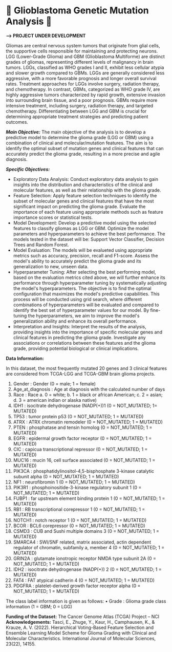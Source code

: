 # :brain: Glioblastoma Genetic Mutation Analysis :dna:


**--> PROJECT UNDER DEVELOPMENT**

Gliomas are central nervous system tumors that originate from glial cells, the supportive cells responsible for maintaining and protecting neurons. LGG (Lower-Grade Glioma) and GBM (Glioblastoma Multiforme) are distinct grades of gliomas, representing different levels of malignancy in brain tumors. LGGs, classified as WHO grades I and II, exhibit less cellular atypia and slower growth compared to GBMs. LGGs are generally considered less aggressive, with a more favorable prognosis and longer overall survival rates. Treatment approaches for LGGs involve surgery, radiation therapy, and chemotherapy. In contrast, GBMs, categorized as WHO grade IV, are highly aggressive tumors characterized by rapid growth, extensive invasion into surrounding brain tissue, and a poor prognosis. GBMs require more intensive treatment, including surgery, radiation therapy, and targeted chemotherapy. Differentiating between LGG and GBM is crucial for determining appropriate treatment strategies and predicting patient outcomes.

**_Main Objective:_**
The main objective of the analysis is to develop a predictive model to determine the glioma grade (LGG or GBM) using a combination of clinical and molecular/mutation features. The aim is to identify the optimal subset of mutation genes and clinical features that can accurately predict the glioma grade, resulting in a more precise and agile diagnosis.

**_Specific Objectives:_**

- Exploratory Data Analysis: Conduct exploratory data analysis to gain insights into the distribution and characteristics of the clinical and molecular features, as well as their relationship with the glioma grade.
- Feature Selection: Apply feature selection techniques to identify the subset of molecular genes and clinical features that have the most significant impact on predicting the glioma grade. Evaluate the importance of each feature using appropriate methods such as feature importance scores or statistical tests.
- Model Development: Develop a predictive model using the selected features to classify gliomas as LGG or GBM. Optimize the model parameters and hyperparameters to achieve the best performance. The models tested in the dataset will be: Support Vector Classifier, Decision Trees and Random Forest.
- Model Evaluation: The models will be evalueted using appropriate metrics such as accuracy, precision, recall and F1-score. Assess the model's ability to accurately predict the glioma grade and its generalization to new, unseen data.
- Hyperparameter Tuning:  After selecting the best performing model, based on the evaluation metrics cited above, we will further enhance its performance through hyperparameter tuning by systematically adjusting the model's hyperparameters. The objective is to find the optimal configuration that maximizes the model's predictive capabilities. This process will be conducted using grid search, where different combinations of hyperparameters will be evaluated and compared to identify the best set of hyperparameter values for our model. By fine-tuning the hyperparameters, we aim to improve the model's generalization ability and enhance its overall performance.
- Interpretation and Insights: Interpret the results of the analysis, providing insights into the importance of specific molecular genes and clinical features in predicting the glioma grade. Investigate any associations or correlations between these features and the glioma grade, providing potential biological or clinical implications.

**Data Information:**

In this dataset, the most frequently mutated 20 genes and 3 clinical features are considered from TCGA-LGG and TCGA-GBM brain glioma projects.

1.	Gender : Gender (0 = male; 1 = female)
2.	Age_at_diagnosis : Age at diagnosis with the calculated number of days
3.	Race : Race 
a.	0 = white; 
b.	1 = black or african American; 
c.	2 = asian; 
d.	3 = american indian or alaska native)
4.	IDH1 : isocitrate dehydrogenase (NADP(+))1 (0 = NOT_MUTATED; 1= MUTATED)
5.	TP53 :  tumor protein p53 (0 = NOT_MUTATED; 1 = MUTATED)
6.	ATRX :  ATRX chromatin remodeler (0 = NOT_MUTATED; 1 = MUTATED)
7.	PTEN :  phosphatase and tensin homolog (0 = NOT_MUTATED; 1 = MUTATED)
8.	EGFR :  epidermal growth factor receptor (0 = NOT_MUTATED; 1 = MUTATED)
9.	CIC :  capicua transcriptional repressor (0 = NOT_MUTATED; 1 = MUTATED)
10.	MUC16 :  mucin 16, cell surface associated (0 = NOT_MUTATED; 1 = MUTATED)
11.	PIK3CA :  phosphatidylinositol-4,5-bisphosphate 3-kinase catalytic subunit alpha (0 = NOT_MUTATED; 1 = MUTATED)
12.	NF1 :  neurofibromin 1 (0 = NOT_MUTATED; 1 = MUTATED)
13.	PIK3R1 :  phosphoinositide-3-kinase regulatory subunit 1 (0 = NOT_MUTATED; 1 = MUTATED)
14.	FUBP1 :  far upstream element binding protein 1 (0 = NOT_MUTATED; 1 = MUTATED)
15.	RB1 :  RB transcriptional corepressor 1 (0 = NOT_MUTATED; 1 = MUTATED)
16.	NOTCH1 :  notch receptor 1 (0 = NOT_MUTATED; 1 = MUTATED)
17.	BCOR :  BCL6 corepressor (0 = NOT_MUTATED; 1 = MUTATED)
18.	CSMD3 :  CUB and Sushi multiple domains 3 (0 = NOT_MUTATED; 1 = MUTATED)
19.	SMARCA4 :  SWI/SNF related, matrix associated, actin dependent regulator of chromatin, subfamily a, member 4 (0 = NOT_MUTATED; 1 = MUTATED)
20.	GRIN2A : glutamate ionotropic receptor NMDA type subunit 2A (0 = NOT_MUTATED; 1 = MUTATED)
21.	IDH2 : isocitrate dehydrogenase (NADP(+)) 2 (0 = NOT_MUTATED; 1 = MUTATED)
22.	FAT4 : FAT atypical cadherin 4 (0 = NOT_MUTATED; 1 = MUTATED)
23.	PDGFRA :  platelet-derived growth factor receptor alpha (0 = NOT_MUTATED; 1 = MUTATED)

The class label information is given as follows:
•	Grade : Glioma grade class information (1 = GBM; 0 = LGG)

**Funding of the Dataset:** The Cancer Genome Atlas (TCGA) Project – NCI
**Acknowledgements:** Tasci, E., Zhuge, Y., Kaur, H., Camphausen, K., & Krauze, A. V. (2022). Hierarchical Voting-Based Feature Selection and Ensemble Learning Model Scheme for Glioma Grading with Clinical and Molecular Characteristics. International Journal of Molecular Sciences, 23(22), 14155.


